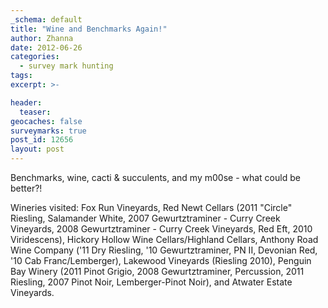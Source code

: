 ```yaml
---
_schema: default
title: "Wine and Benchmarks Again!"
author: Zhanna
date: 2012-06-26
categories:
  - survey mark hunting
tags:
excerpt: >-

header:
  teaser:
geocaches: false
surveymarks: true
post_id: 12656
layout: post 
---
```


Benchmarks, wine, cacti & succulents, and my m00se - what could be better?!  


Wineries visited: Fox Run Vineyards, Red Newt Cellars (2011 "Circle" Riesling, Salamander White, 2007 Gewurtztraminer - Curry Creek Vineyards, 2008 Gewurtztraminer - Curry Creek Vineyards, Red Eft, 2010 Viridescens), Hickory Hollow Wine Cellars/Highland Cellars, Anthony Road Wine Company ('11 Dry Riesling, '10 Gewurtztraminer, PN II, Devonian Red, '10 Cab Franc/Lemberger), Lakewood Vineyards (Riesling 2010), Penguin Bay Winery (2011 Pinot Grigio, 2008 Gewurtztraminer, Percussion, 2011 Riesling, 2007 Pinot Noir, Lemberger-Pinot Noir), and Atwater Estate Vineyards.
